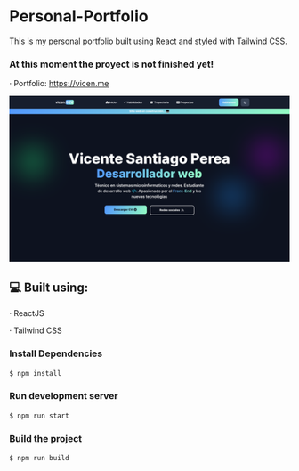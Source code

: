 # Personal-Portfolio
This is my personal portfolio built using React and styled with Tailwind CSS. 

### At this moment the proyect is not finished yet!

· Portfolio: https://vicen.me

![Image text](https://github.com/Itzvicen/Personal-Portfolio/blob/main/preview.png)

## 💻 Built using:

· ReactJS

· Tailwind CSS

### Install Dependencies
```sh
$ npm install 
```

### Run development server
```sh 
$ npm run start
```

### Build the project
```sh
$ npm run build

